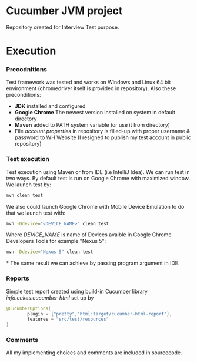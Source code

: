 # Cucumber JVM project

Repository created for Interview Test purpose.

# Execution
### Precodnitions
Test framework was tested and works on Windows and Linux 64 bit environment (chromedriver itself is provided in repository). Also these preconditions:
  - **JDK** installed and configured 
  - **Google Chrome** The newest version installed on system in default directory
  - **Maven** added to PATH system variable (or use it from directory)
  - File *account.properties* in repository is filled-up with proper username & password to WH Website (I resigned to publish my test account in public repository)
### Test execution 
Test execution using Maven or from IDE (i.e IntelliJ Idea). We can run test in two ways. By default test is run on Google Chrome with maximized window. We launch test by:
```sh
mvn clean test
```
We also could launch Google Chrome with Mobile Device Emulation to do that we launch test with:
```sh
mvn -Ddevice="<DEVICE_NAME>" clean test
```
Where *DEVICE_NAME* is name of Devices avaible in Google Chrome Developers Tools for example "Nexus 5":
```sh
mvn -Ddevice="Nexus 5" clean test
```
\* The same result we can achieve by passing program argument in IDE.
### Reports

Simple test report created using build-in Cucumber library *info.cukes:cucumber-html* set up by
```java
@CucumberOptions(
        plugin = {"pretty","html:target/cucumber-html-report"},
        features = "src/test/resources"
)
```
### Comments
All my implementing choices and comments are included in sourcecode.

